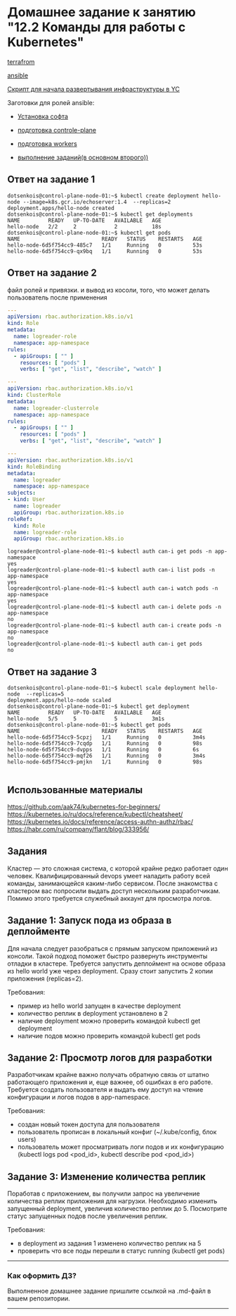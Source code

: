 # Домашнее задание к занятию "12.2 Команды для работы с Kubernetes"

[terrafrom](./tf/terraform/)

[ansible](./tf/playbook/)

[Скрипт для начала развертывания инфраструктуры в YC](./run_tf.sh)

Заготовки для ролей ansible:

- [Установка софта](./tf/playbook/k8s_setup/)

- [подготовка controle-plane](./tf/playbook/k8s_control_plane/)

- [подготовка workers](./tf/playbook/k8s_workers/)

- [выполнение заданий(в основном второго))](./tf/playbook/k8s_configure_logreader_user)

## Ответ на задание 1

```console
dotsenkois@control-plane-node-01:~$ kubectl create deployment hello-node --image=k8s.gcr.io/echoserver:1.4  --replicas=2
deployment.apps/hello-node created
dotsenkois@control-plane-node-01:~$ kubectl get deployments
NAME         READY   UP-TO-DATE   AVAILABLE   AGE
hello-node   2/2     2            2           18s
dotsenkois@control-plane-node-01:~$ kubectl get pods
NAME                          READY   STATUS    RESTARTS   AGE
hello-node-6d5f754cc9-485c7   1/1     Running   0          53s
hello-node-6d5f754cc9-qx9bq   1/1     Running   0          53s
```

## Ответ на задание 2

файл ролей и привязки. и вывод из косоли, того, что может делать пользователь после применения

```yml
---
apiVersion: rbac.authorization.k8s.io/v1
kind: Role
metadata:
  name: logreader-role
  namespace: app-namespace
rules:
  - apiGroups: [ "" ]
    resources: [ "pods" ]
    verbs: [ "get", "list", "describe", "watch" ]

---
apiVersion: rbac.authorization.k8s.io/v1
kind: ClusterRole
metadata:
  name: logreader-clusterrole
  namespace: app-namespace
rules:
  - apiGroups: [ "" ]
    resources: [ "pods" ]
    verbs: [ "get", "list", "describe", "watch" ]

---
apiVersion: rbac.authorization.k8s.io/v1
kind: RoleBinding
metadata:
  name: logreader
  namespace: app-namespace
subjects:
- kind: User
  name: logreader
  apiGroup: rbac.authorization.k8s.io
roleRef:
  kind: Role
  name: logreader-role
  apiGroup: rbac.authorization.k8s.io

```
```console
logreader@control-plane-node-01:~$ kubectl auth can-i get pods -n app-namespace
yes
logreader@control-plane-node-01:~$ kubectl auth can-i list pods -n app-namespace
yes
logreader@control-plane-node-01:~$ kubectl auth can-i watch pods -n app-namespace
yes
logreader@control-plane-node-01:~$ kubectl auth can-i delete pods -n app-namespace
no
logreader@control-plane-node-01:~$ kubectl auth can-i create pods -n app-namespace
no
logreader@control-plane-node-01:~$ kubectl auth can-i get pods
no
```


## Ответ на задание 3

```console
dotsenkois@control-plane-node-01:~$ kubectl scale deployment hello-node  --replicas=5
deployment.apps/hello-node scaled
dotsenkois@control-plane-node-01:~$ kubectl get deployment
NAME         READY   UP-TO-DATE   AVAILABLE   AGE
hello-node   5/5     5            5           3m1s
dotsenkois@control-plane-node-01:~$ kubectl get pods
NAME                          READY   STATUS    RESTARTS   AGE
hello-node-6d5f754cc9-5cpzj   1/1     Running   0          3m4s
hello-node-6d5f754cc9-7cqdp   1/1     Running   0          98s
hello-node-6d5f754cc9-dvpps   1/1     Running   0          6s
hello-node-6d5f754cc9-mqf26   1/1     Running   0          3m4s
hello-node-6d5f754cc9-pmjkn   1/1     Running   0          98s
```

```

```
## Использованные материалы

https://github.com/aak74/kubernetes-for-beginners/
https://kubernetes.io/ru/docs/reference/kubectl/cheatsheet/
https://kubernetes.io/docs/reference/access-authn-authz/rbac/
https://habr.com/ru/company/flant/blog/333956/



## Задания


Кластер — это сложная система, с которой крайне редко работает один человек. Квалифицированный devops умеет наладить работу всей команды, занимающейся каким-либо сервисом.
После знакомства с кластером вас попросили выдать доступ нескольким разработчикам. Помимо этого требуется служебный аккаунт для просмотра логов.

## Задание 1: Запуск пода из образа в деплойменте
Для начала следует разобраться с прямым запуском приложений из консоли. Такой подход поможет быстро развернуть инструменты отладки в кластере. Требуется запустить деплоймент на основе образа из hello world уже через deployment. Сразу стоит запустить 2 копии приложения (replicas=2). 

Требования:
 * пример из hello world запущен в качестве deployment
 * количество реплик в deployment установлено в 2
 * наличие deployment можно проверить командой kubectl get deployment
 * наличие подов можно проверить командой kubectl get pods


## Задание 2: Просмотр логов для разработки
Разработчикам крайне важно получать обратную связь от штатно работающего приложения и, еще важнее, об ошибках в его работе. 
Требуется создать пользователя и выдать ему доступ на чтение конфигурации и логов подов в app-namespace.

Требования: 
 * создан новый токен доступа для пользователя
 * пользователь прописан в локальный конфиг (~/.kube/config, блок users)
 * пользователь может просматривать логи подов и их конфигурацию (kubectl logs pod <pod_id>, kubectl describe pod <pod_id>)


## Задание 3: Изменение количества реплик 
Поработав с приложением, вы получили запрос на увеличение количества реплик приложения для нагрузки. Необходимо изменить запущенный deployment, увеличив количество реплик до 5. Посмотрите статус запущенных подов после увеличения реплик. 

Требования:
 * в deployment из задания 1 изменено количество реплик на 5
 * проверить что все поды перешли в статус running (kubectl get pods)

---

### Как оформить ДЗ?

Выполненное домашнее задание пришлите ссылкой на .md-файл в вашем репозитории.

---
